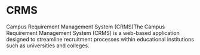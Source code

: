 # CRMS
Campus Requirement Management System (CRMS)The Campus Requirement Management System (CRMS) is a web-based application designed to streamline recruitment processes within educational institutions such as universities and colleges.
